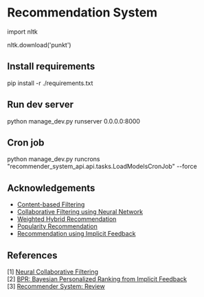 Recommendation System
=======
import nltk

nltk.download('punkt')

Install requirements
------------
pip install -r ./requirements.txt

Run dev server
------------
python manage_dev.py runserver 0.0.0.0:8000


Cron job
------------
python manage_dev.py runcrons "recommender_system_api.api.tasks.LoadModelsCronJob" --force


Acknowledgements
----------------

- [Content-based Filtering](#)
- [Collaborative Filtering using Neural Network](https://arxiv.org/pdf/1708.05031.pdf)
- [Weighted Hybrid Recommendation](#)
- [Popularity Recommendation](#)
- [Recommendation using Implicit Feedback](#)

References
----------

[1] [Neural Collaborative Filtering](https://arxiv.org/pdf/1708.05031.pdf)  
[2] [BPR: Bayesian Personalized Ranking from Implicit Feedback](https://arxiv.org/pdf/1205.2618.pdf)  
[3] [Recommender System: Review](https://pdfs.semanticscholar.org/87d4/f4e19ad4fe140a40aebb24e4b7c6a9112332.pdf) 



